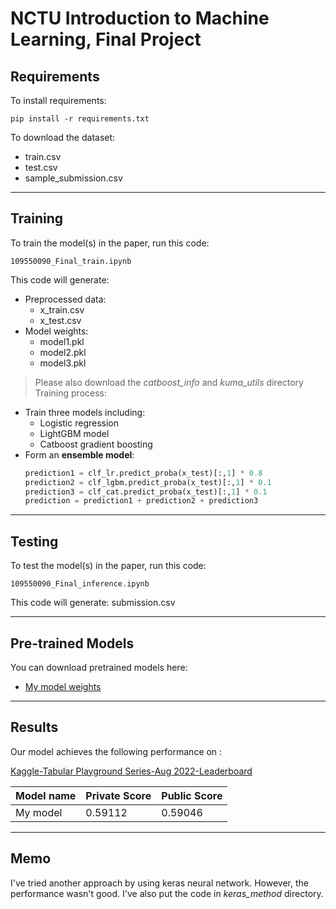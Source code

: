 # NCTU Introduction to Machine Learning, Final Project
 


## Requirements

To install requirements:

```setup
pip install -r requirements.txt
```

To download the dataset:
- train.csv
- test.csv
- sample_submission.csv

---
## Training

To train the model(s) in the paper, run this code:

```train
109550090_Final_train.ipynb 
```
This code will generate:
- Preprocessed data:
    - x_train.csv
    - x_test.csv  
- Model weights:
    - model1.pkl
    - model2.pkl
    - model3.pkl
> Please also download the *catboost_info* and *kuma_utils* directory
Training process:
- Train three models including:
    - Logistic regression
    - LightGBM model
    - Catboost gradient boosting
- Form an **ensemble model**:
    ```python
    prediction1 = clf_lr.predict_proba(x_test)[:,1] * 0.8
    prediction2 = clf_lgbm.predict_proba(x_test)[:,1] * 0.1
    prediction3 = clf_cat.predict_proba(x_test)[:,1] * 0.1
    prediction = prediction1 + prediction2 + prediction3 
    ```


---
## Testing

To test the model(s) in the paper, run this code:

```test
109550090_Final_inference.ipynb 
```
This code will generate: submission.csv <br>

---
## Pre-trained Models

You can download pretrained models here:

- [My model weights](https://drive.google.com/drive/folders/133Q6nIbBbRNKOXmOLry1SRMXh-gvySol?usp=sharing)

---
## Results

Our model achieves the following performance on :

[Kaggle-Tabular Playground Series-Aug 2022-Leaderboard](https://www.kaggle.com/competitions/tabular-playground-series-aug-2022/leaderboard)

| Model name         | Private Score  | Public Score |
| ------------------ |---------------- | -------------- |
| My  model   |     0.59112         |      0.59046       |

---
## Memo
I've tried another approach by using keras neural network. However, the performance wasn't good. I've also put the code in *keras_method* directory.
 

